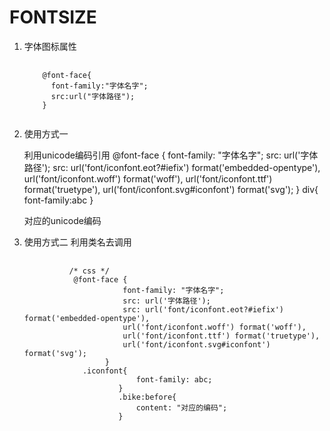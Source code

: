 # FONTSIZE
1. 字体图标属性
   <pre>
     <code>
       @font-face{
         font-family:"字体名字";
         src:url("字体路径");
       }
     </code>
   </pre>
2. 使用方式一
   
   利用unicode编码引用
    @font-face {
    font-family: "字体名字";
    src: url('字体路径');
    src: url('font/iconfont.eot?#iefix') format('embedded-opentype'),
    url('font/iconfont.woff') format('woff'),
    url('font/iconfont.ttf') format('truetype'),
    url('font/iconfont.svg#iconfont') format('svg');
    }
    div{
    font-family:abc
    }          
    <div>
    对应的unicode编码
    </div>
    
   
3.  使用方式二
    利用类名去调用
    <pre>
         <code>
              /* css */
               @font-face {
                          font-family: "字体名字";
                          src: url('字体路径');
                          src: url('font/iconfont.eot?#iefix') format('embedded-opentype'),
                          url('font/iconfont.woff') format('woff'),
                          url('font/iconfont.ttf') format('truetype'),
                          url('font/iconfont.svg#iconfont') format('svg');
                      }
                 .iconfont{
                             font-family: abc;
                         }
                         .bike:before{
                             content: "对应的编码";
                         }    
                      
          </code>
              <div class="iconfont bike">
                 
              </div>
         
</pre>
   
   
